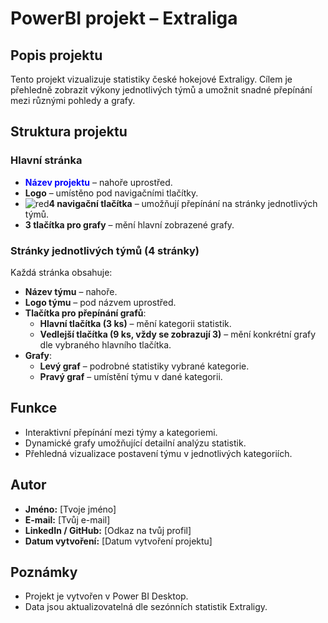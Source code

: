 # PowerBI projekt – Extraliga

## Popis projektu
Tento projekt vizualizuje statistiky české hokejové Extraligy. Cílem je přehledně zobrazit výkony jednotlivých týmů a umožnit snadné přepínání mezi různými pohledy a grafy.

## Struktura projektu

### Hlavní stránka
- **<span style="color: blue;">Název projektu</span>** – nahoře uprostřed.
- **Logo** – umístěno pod navigačními tlačítky.
- ![red](https://img.shields.io/badge/-red)**4 navigační tlačítka** – umožňují přepínání na stránky jednotlivých týmů.
- **3 tlačítka pro grafy** – mění hlavní zobrazené grafy.

### Stránky jednotlivých týmů (4 stránky)
Každá stránka obsahuje:
- **Název týmu** – nahoře.
- **Logo týmu** – pod názvem uprostřed.
- **Tlačítka pro přepínání grafů**:
  - **Hlavní tlačítka (3 ks)** – mění kategorii statistik.
  - **Vedlejší tlačítka (9 ks, vždy se zobrazují 3)** – mění konkrétní grafy dle vybraného hlavního tlačítka.
- **Grafy**:
  - **Levý graf** – podrobné statistiky vybrané kategorie.
  - **Pravý graf** – umístění týmu v dané kategorii.

## Funkce
- Interaktivní přepínání mezi týmy a kategoriemi.
- Dynamické grafy umožňující detailní analýzu statistik.
- Přehledná vizualizace postavení týmu v jednotlivých kategoriích.

## Autor
- **Jméno:** [Tvoje jméno]
- **E-mail:** [Tvůj e-mail]
- **LinkedIn / GitHub:** [Odkaz na tvůj profil]
- **Datum vytvoření:** [Datum vytvoření projektu]

## Poznámky
- Projekt je vytvořen v Power BI Desktop.
- Data jsou aktualizovatelná dle sezónních statistik Extraligy.
